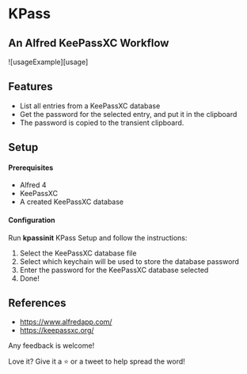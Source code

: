 # KPass

## An Alfred KeePassXC Workflow

![usageExample][usage]

## Features

- List all entries from a KeePassXC database
- Get the password for the selected entry, and put it in the clipboard
- The password is copied to the transient clipboard. 


## Setup

#### Prerequisites
 - Alfred 4
 - KeePassXC
 - A created KeePassXC database

#### Configuration

Run **kpassinit** KPass Setup and follow the instructions:

1. Select the KeePassXC database file
2. Select which keychain will be used to store the database password
3. Enter the password for the KeePassXC database selected
4. Done!


## References
- https://www.alfredapp.com/
- https://keepassxc.org/


Any feedback is welcome!

Love it? Give it a ⭐️ or a tweet to help spread the word!

[logo]: https://github.com/Angoll/KPass/example.gif "KPass Example"